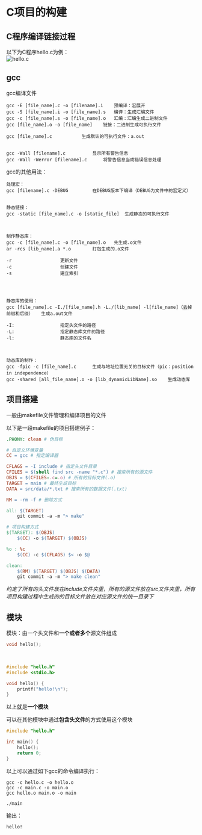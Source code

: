 # C项目的构建

## C程序编译链接过程
以下为C程序hello.c为例：<br>
![hello.c](https://cdn.jsdelivr.net/gh/mo-xiaoxiu/imagefrommyblog@main/data/C_progranming.drawio.png)
<br>

## gcc
gcc编译文件<br>

```
gcc -E [file_name].c -o [filename].i	预编译：宏展开
gcc -S [file_name].i -o [file_name].s	编译：生成汇编文件
gcc -c [file_name].s -o [file_name].o	汇编：汇编生成二进制文件
gcc [file_name].o -o [file_name]	链接：二进制生成可执行文件

gcc [file_name].c			生成默认的可执行文件：a.out


gcc -Wall [filename].c			显示所有警告信息
gcc -Wall -Werror [filename].c		将警告信息当成错误信息处理
```

gcc的其他用法：<br>

```
处理宏：
gcc [filename].c -DEBUG			在DEBUG版本下编译（DEBUG为文件中的宏定义）


静态链接：
gcc -static [file_name].c -o [static_file]	生成静态的可执行文件



制作静态库：
gcc -c [file_name].c -o [file_name].o	先生成.o文件
ar -rcs [lib_name].a *.o		打包生成的.o文件

-r					更新文件
-c					创建文件
-s					建立索引




静态库的使用：
gcc [file_name].c -I./[file_name].h -L./[lib_name] -l[file_name]（去掉前缀和后缀）	生成a.out文件

-I:					指定头文件的路径
-L:					指定静态库文件的路径
-l:					静态库的文件名



动态库的制作：
gcc -fpic -c [file_name].c		生成与地址位置无关的目标文件（pic：position in independence）
gcc -shared [all_file_name].o -o [lib_dynamicLibName].so	生成动态库

```

## 项目搭建

一般由makefile文件管理和编译项目的文件

以下是一段makefile的项目搭建例子：

```makefile
.PHONY: clean # 伪目标

# 自定义环境变量
CC = gcc # 指定编译器

CFLAGS = -I include # 指定头文件目录
CFILES = $(shell find src -name "*.c") # 搜索所有的源文件
OBJS = $(CFILES:.c=.o) # 所有的目标文件(.o)
TARGET = main # 最终生成目标
DATA = src/data/*.txt # 搜索所有的数据文件(.txt)

RM = -rm -f # 删除方式

all: $(TARGET)
	git commit -a -m "> make"

# 项目构建方式
$(TARGET): $(OBJS)
	$(CC) -o $(TARGET) $(OBJS)

%o : %c
	$(CC) -c $(CFLAGS) $< -o $@

clean:
	$(RM) $(TARGET) $(OBJS) $(DATA)
	git commit -a -m "> make clean"
```

*约定了所有的头文件放在include文件夹里，所有的源文件放在src文件夹里，所有项目构建过程中生成的的目标文件放在对应源文件的统一目录下*

## 模块
模块：由一个头文件和**一个或者多个**源文件组成

```cpp titie="hello.h"
void hello();
```

<br>

```cpp title="hello.c"
#include "hello.h"
#include <stdio.h>

void hello() {
    printf("hello!\n");
}
```

以上就是**一个模块**

可以在其他模块中通过**包含头文件**的方式使用这个模块


```cpp title="main.c"
#include "hello.h"

int main() {
    hello();
    return 0;
}
```

以上可以通过如下gcc的命令编译执行：


```
gcc -c hello.c -o hello.o
gcc -c main.c -o main.o
gcc hello.o main.o -o main

./main
```

输出：

```
hello!

```

